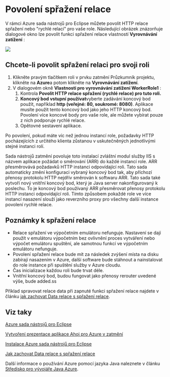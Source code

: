 <properties
    pageTitle="Povolení spřažení relace pomocí nástrojů Azure pro Eclipse"
    description="Zjistěte, jak povolit spřažení relace pomocí nástrojů Azure pro Eclipse."
    services=""
    documentationCenter="java"
    authors="rmcmurray"
    manager="wpickett"
    editor=""/>

<tags
    ms.service="multiple"
    ms.workload="na"
    ms.tgt_pltfrm="multiple"
    ms.devlang="Java"
    ms.topic="article"
    ms.date="08/11/2016" 
    ms.author="robmcm"/>

<!-- Legacy MSDN URL = https://msdn.microsoft.com/library/azure/hh690950.aspx -->

# <a name="enable-session-affinity"></a>Povolení spřažení relace #

V rámci Azure sada nástrojů pro Eclipse můžete povolit HTTP relace spřažení nebo "rychlé relací" pro vaše role. Následující obrázek znázorňuje dialogové okno lze povolit funkci spřažení relace vlastností **Vyrovnávání zatížení** :

![][ic719492]

## <a name="to-enable-session-affinity-for-your-role"></a>Chcete-li povolit spřažení relaci pro svoji roli ##

1. Klikněte pravým tlačítkem roli v prvku zatmění Průzkumník projektu, klikněte na **Azure**a potom klikněte na **Vyrovnávání zatížení**.
1. V dialogovém okně **Vlastnosti pro vyrovnávání zatížení WorkerRole1** :
    1. Kontrola **Povolit HTTP relace spřažení (rychlé relace) pro tuto roli.**
    1. **Koncový bod vstupní používat**vyberte zadávání koncový bod použít, například **http (veřejné: 80, soukromé: 8080)**. Aplikace musíte použít tento koncový bod jako jeho HTTP koncový bod. Povolení více koncové body pro vaše role, ale můžete vybírat pouze z nich podporuje rychlé relace.
    1. Opětovné sestavení aplikace.

Po povolení, pokud máte víc než jednou instancí role, požadavky HTTP pocházejících z určitého klienta zůstanou v uskutečněných jednotlivými stejné instanci rolí.

Sada nástrojů zatmění povoluje toto instalací zvláštní modul služby IIS s názvem aplikace požádat o směrování (ARR) do každé instancí role. ARR přesměrovává požadavků HTTP instanci odpovídající roli. Tato sada automaticky změní konfiguraci vybraný koncový bod tak, aby příchozí přenosy protokolu HTTP nejdřív směrován k softwaru ARR. Tato sada také vytvoří nový vnitřní koncový bod, který je Java server nakonfigurovaný k poslechu. To je koncový bod používaný ARR přesměrovat přenosy protokolu HTTP instanci odpovídající roli. Tímto způsobem pokaždé role ve více instancí nasazení slouží jako reverzního proxy pro všechny další instance povolení rychlé relace.

## <a name="notes-about-session-affinity"></a>Poznámky k spřažení relace ##

* Relace spřažení ve výpočetním emulátoru nefunguje. Nastavení se dají použít v emulátoru výpočetním bez ovlivnění proces vytváření nebo výpočet emulátoru spuštění, ale samotnou funkcí ve výpočetním emulátoru nefunguje.
* Povolení spřažení relace bude mít za následek zvýšení místa na disku zabírají nasazením v Azure, další software bude stáhnout a nainstalovat do role instance při spuštění služby v Azure cloudu.
* Čas inicializace každou roli bude trvat déle.
* Vnitřní koncový bod, budou fungovat jako přenosy rerouter uvedené výše, bude added.ss

Příklad spravovat relace data při zapnuté funkci spřažení relace najdete v článku [jak zachovat Data relace s spřažení relace][].

## <a name="see-also"></a>Viz taky ##

[Azure sada nástrojů pro Eclipse][]

[Vytvoření prezentace aplikace Ahoj pro Azure v zatmění][]

[Instalace Azure sada nástrojů pro Eclipse][] 

[Jak zachovat Data relace s spřažení relace][]

Další informace o používání Azure pomocí jazyka Java naleznete v článku [Středisko pro vývojáře Java Azure][].

<!-- URL List -->

[Středisko pro vývojáře Java Azure]: http://go.microsoft.com/fwlink/?LinkID=699547
[Azure sada nástrojů pro Eclipse]: http://go.microsoft.com/fwlink/?LinkID=699529
[Vytvoření prezentace aplikace Ahoj pro Azure v zatmění]: http://go.microsoft.com/fwlink/?LinkID=699533
[Jak zachovat Data relace s spřažení relace]: http://go.microsoft.com/fwlink/?LinkID=699539
[Instalace Azure sada nástrojů pro Eclipse]: http://go.microsoft.com/fwlink/?LinkId=699546

<!-- IMG List -->

[ic719492]: ./media/azure-toolkit-for-eclipse-enable-session-affinity/ic719492.png
